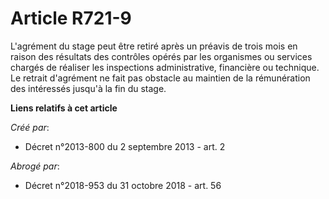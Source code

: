 # Article R721-9

L'agrément du stage peut être retiré après un préavis de trois mois en raison des résultats des contrôles opérés par les
organismes ou services chargés de réaliser les inspections administrative, financière ou technique. Le retrait d'agrément ne
fait pas obstacle au maintien de la rémunération des intéressés jusqu'à la fin du stage.

**Liens relatifs à cet article**

_Créé par_:

  - Décret n°2013-800 du 2 septembre 2013 - art. 2

_Abrogé par_:

  - Décret n°2018-953 du 31 octobre 2018 - art. 56

